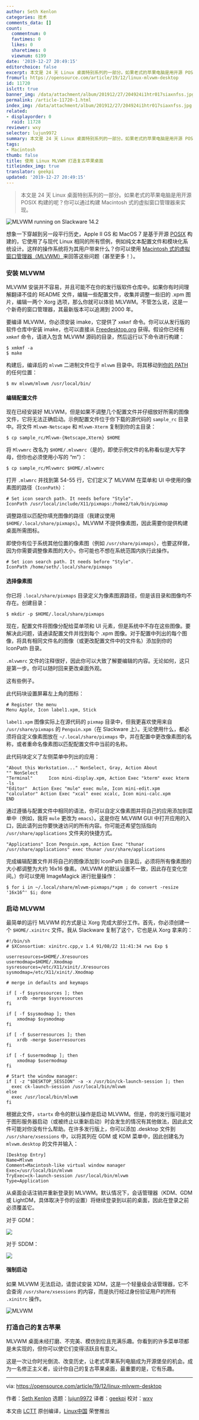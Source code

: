 ```yaml
---
author: Seth Kenlon
categories: 技术
comments_data: []
count:
  commentnum: 0
  favtimes: 0
  likes: 0
  sharetimes: 0
  viewnum: 6199
date: '2019-12-27 20:49:15'
editorchoice: false
excerpt: 本文是 24 天 Linux 桌面特别系列的一部分。如果老式的苹果电脑是用开源 POSIX 构建的呢？你可以通过构建 Macintosh 式的虚拟窗口管理器来实现。
fromurl: https://opensource.com/article/19/12/linux-mlvwm-desktop
id: 11720
islctt: true
banner_img: /data/attachment/album/201912/27/204924i1htr017siaxnfss.jpg
permalink: /article-11720-1.html
index_img: /data/attachment/album/201912/27/204924i1htr017siaxnfss.jpg.thumb.jpg
related:
- displayorder: 0
  raid: 11728
reviewer: wxy
selector: lujun9972
summary: 本文是 24 天 Linux 桌面特别系列的一部分。如果老式的苹果电脑是用开源 POSIX 构建的呢？你可以通过构建 Macintosh 式的虚拟窗口管理器来实现。
tags:
- Macintosh
thumb: false
title: 使用 Linux MLVWM 打造复古苹果桌面
titleindex_img: true
translator: geekpi
updated: '2019-12-27 20:49:15'
---
```



> 
> 本文是 24 天 Linux 桌面特别系列的一部分。如果老式的苹果电脑是用开源 POSIX 构建的呢？你可以通过构建 Macintosh 式的虚拟窗口管理器来实现。
> 
> 
> 


![MLVWM running on Slackware 14.2](/data/attachment/album/201912/27/204924i1htr017siaxnfss.jpg "MLVWM running on Slackware 14.2")


想象一下穿越到另一段平行历史，Apple II GS 和 MacOS 7 是基于开源 [POSIX](https://opensource.com/article/19/7/what-posix-richard-stallman-explains) 构建的，它使用了与现代 Linux 相同的所有惯例，例如纯文本配置文件和模块化系统设计。这样的操作系统将为其用户带来什么？你可以使用 [Macintosh 式的虚拟窗口管理器（MLVWM）](http://www2u.biglobe.ne.jp/%7Ey-miyata/mlvwm.html)来回答这些问题（甚至更多！）。


### 安装 MLVWM


MLVWM 安装并不容易，并且可能不在你的发行版软件仓库中。如果你有时间理解翻译不佳的 README 文件，编辑一些配置文件，收集并调整一些旧的 .xpm 图片，编辑一两个 Xorg 选项，那么你就可以体验 MLVWM。不管怎么说，这是一个新奇的窗口管理器，其最新版本可以追溯到 2000 年。


要编译 MLVWM，你必须安装 imake，它提供了 `xmkmf` 命令。你可以从发行版的软件仓库中安装 imake，也可以直接从 [Freedesktop.org](http://cgit.freedesktop.org/xorg/util/imake) 获得。假设你已经有 `xmkmf` 命令，请进入包含 MLVWM 源码的目录，然后运行以下命令进行构建：



```
$ xmkmf -a
$ make
```

构建后，编译后的 `mlvwm` 二进制文件位于 `mlvwm` 目录中。将其移动到[你的 PATH](https://opensource.com/article/17/6/set-path-linux) 的任何位置：



```
$ mv mlvwm/mlvwm /usr/local/bin/
```

#### 编辑配置文件


现在已经安装好 MLVWM，但是如果不调整几个配置文件并仔细放好所需的图像文件，它将无法正确启动。示例配置文件位于你下载的源代码的 `sample_rc` 目录中。将文件 `Mlvwm-Netscape` 和 `Mlvwm-Xterm` 复制到你的主目录：



```
$ cp sample_rc/Mlvwm-{Netscape,Xterm} $HOME
```

将 `Mlvwmrc` 改名为 `$HOME/.mlvwmrc`（是的，即使示例文件的名称看似是大写字母，但你也必须使用小写的 “m”）：



```
$ cp sample_rc/Mlvwmrc $HOME/.mlvwmrc
```

打开 `.mlwmrc` 并找到第 54-55 行，它们定义了 MLVWM 在菜单和 UI 中使用的像素图的路径（`IconPath`）：



```
# Set icon search path. It needs before "Style".
IconPath /usr/local/include/X11/pixmaps:/home2/tak/bin/pixmap
```

调整路径以匹配你填充图像的路径（我建议使用 `$HOME/.local/share/pixmaps`）。MLVWM 不提供像素图，因此需要你提供构建桌面所需图标。


即使你有位于系统其他位置的像素图（例如 `/usr/share/pixmaps`），也要这样做，因为你需要调整像素图的大小，你可能也不想在系统范围内执行此操作。



```
# Set icon search path. It needs before "Style".
IconPath /home/seth/.local/share/pixmaps
```

#### 选择像素图


你已将 `.local/share/pixmaps` 目录定义为像素图源路径，但是该目录和图像均不存在。创建目录：



```
$ mkdir -p $HOME/.local/share/pixmaps
```

现在，配置文件将图像分配给菜单项和 UI 元素，但是系统中不存在这些图像。要解决此问题，请通读配置文件并找到每个 .xpm 图像。对于配置中列出的每个图像，将具有相同文件名的图像（或更改配置文件中的文件名）添加到你的 IconPath 目录。


`.mlvwmrc` 文件的注释很好，因此你可以大致了解要编辑的内容。无论如何，这只是第一步。你可以随时回来更改桌面外观。


这有些例子。


此代码块设置屏幕左上角的图标：



```
# Register the menu
Menu Apple, Icon label1.xpm, Stick
```

`label1.xpm` 图像实际上在源代码的 `pixmap` 目录中，但我更喜欢使用来自 `/usr/share/pixmaps` 的 `Penguin.xpm`（在 Slackware 上）。无论使用什么，都必须将自定义像素图放在 `~/.local/share/pixmaps` 中，并在配置中更改像素图的名称，或者重命名像素图以匹配配置文件中当前的名称。


此代码块定义了左侧菜单中列出的应用：



```
"About this Workstation..." NonSelect, Gray, Action About
"" NonSelect
"Terminal"      Icon mini-display.xpm, Action Exec "kterm" exec kterm -ls
"Editor"  Action Exec "mule" exec mule, Icon mini-edit.xpm
"calculator" Action Exec "xcal" exec xcalc, Icon mini-calc.xpm
END
```

通过遵循与配置文件中相同的语法，你可以自定义像素图并将自己的应用添加到菜单中（例如，我将 `mule` 更改为 `emacs`）。这是你在 MLVWM GUI 中打开应用的入口，因此请列出你要快速访问的所有内容。你可能还希望包括指向 `/usr/share/applications` 文件夹的快捷方式。



```
"Applications" Icon Penguin.xpm, Action Exec "thunar /usr/share/applications" exec thunar /usr/share/applications
```

完成编辑配置文件并将自己的图像添加到 IconPath 目录后，必须将所有像素图的大小都调整为大约 16x16 像素。（MLVWM 的默认设置不一致，因此存在变化空间。）你可以使用 ImageMagick 进行批量操作：



```
$ for i in ~/.local/share/mlvwm-pixmaps/*xpm ; do convert -resize '16x16^' $i; done
```

### 启动 MLVWM


最简单的运行 MLVWM 的方式是让 Xorg 完成大部分工作。首先，你必须创建一个 `$HOME/.xinitrc` 文件。我从 Slackware 复制了这个，它也是从 Xorg 拿来的：



```
#!/bin/sh
# $XConsortium: xinitrc.cpp,v 1.4 91/08/22 11:41:34 rws Exp $

userresources=$HOME/.Xresources
usermodmap=$HOME/.Xmodmap
sysresources=/etc/X11/xinit/.Xresources
sysmodmap=/etc/X11/xinit/.Xmodmap

# merge in defaults and keymaps

if [ -f $sysresources ]; then
    xrdb -merge $sysresources
fi

if [ -f $sysmodmap ]; then
    xmodmap $sysmodmap
fi

if [ -f $userresources ]; then
    xrdb -merge $userresources
fi

if [ -f $usermodmap ]; then
    xmodmap $usermodmap
fi

# Start the window manager:
if [ -z "$DESKTOP_SESSION" -a -x /usr/bin/ck-launch-session ]; then
  exec ck-launch-session /usr/local/bin/mlvwm
else
  exec /usr/local/bin/mlvwm
fi
```

根据此文件，`startx` 命令的默认操作是启动 MLVWM。但是，你的发行版可能对于图形服务器启动（或被终止以重新启动）时会发生的情况有其他做法，因此此文件可能对你没有什么帮助。在许多发行版上，你可以添加 .desktop 文件到 `/usr/share/xsessions` 中，以将其列在 GDM 或 KDM 菜单中，因此创建名为 `mlvwm.desktop` 的文件并输入：



```
[Desktop Entry]
Name=Mlvwm
Comment=Macintosh-like virtual window manager
Exec=/usr/local/bin/mlvwm
TryExec=ck-launch-session /usr/local/bin/mlvwm
Type=Application
```

从桌面会话注销并重新登录到 MLVWM。默认情况下，会话管理器（KDM、GDM 或 LightDM，具体取决于你的设置）将继续登录到以前的桌面，因此在登录之前必须覆盖它。


对于 GDM：


![](/data/attachment/album/201912/27/204934n8zvrkxqxbly6k88.jpg)


对于 SDDM：


![](/data/attachment/album/201912/27/204937f8q4p3p48pqt5u47.jpg)


#### 强制启动


如果 MLVWM 无法启动，请尝试安装 XDM，这是一个轻量级会话管理器，它不会查询 `/usr/share/xsessions` 的内容，而是执行经过身份验证用户的所有 `.xinitrc` 操作。


![MLVWM](/data/attachment/album/201912/27/204945bap879hdshhefzmh.jpg "MLVWM")


### 打造自己的复古苹果


MLVWM 桌面未经打磨、不完美、模仿到位且充满乐趣。你看到的许多菜单项都是未实现的，但你可以使它们变得活跃且有意义。


这是一次让你时光倒流、改变历史，让老式苹果系列电脑成为开源堡垒的机会。成为一名修正主义者，设计你自己的复古苹果桌面，最重要的是，它有乐趣。




---


via: <https://opensource.com/article/19/12/linux-mlvwm-desktop>


作者：[Seth Kenlon](https://opensource.com/users/seth) 选题：[lujun9972](https://github.com/lujun9972) 译者：[geekpi](https://github.com/geekpi) 校对：[wxy](https://github.com/wxy)


本文由 [LCTT](https://github.com/LCTT/TranslateProject) 原创编译，[Linux中国](https://linux.cn/) 荣誉推出